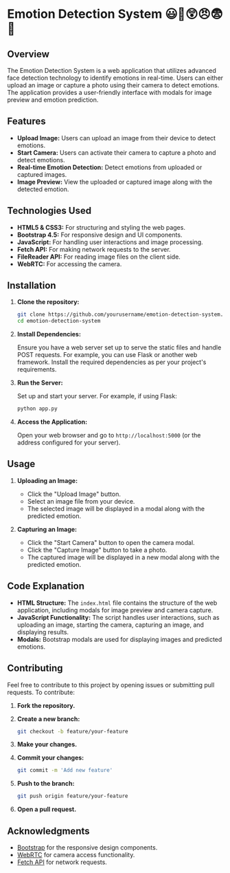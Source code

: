 # Emotion Detection System 😃🥺😲😠😨🤢

## Overview

The Emotion Detection System is a web application that utilizes advanced face detection technology to identify emotions in real-time. Users can either upload an image or capture a photo using their camera to detect emotions. The application provides a user-friendly interface with modals for image preview and emotion prediction.

## Features

- **Upload Image:** Users can upload an image from their device to detect emotions.
- **Start Camera:** Users can activate their camera to capture a photo and detect emotions.
- **Real-time Emotion Detection:** Detect emotions from uploaded or captured images.
- **Image Preview:** View the uploaded or captured image along with the detected emotion.

## Technologies Used

- **HTML5 & CSS3:** For structuring and styling the web pages.
- **Bootstrap 4.5:** For responsive design and UI components.
- **JavaScript:** For handling user interactions and image processing.
- **Fetch API:** For making network requests to the server.
- **FileReader API:** For reading image files on the client side.
- **WebRTC:** For accessing the camera.

## Installation

1. **Clone the repository:**

    ```bash
    git clone https://github.com/yourusername/emotion-detection-system.git
    cd emotion-detection-system
    ```

2. **Install Dependencies:**

    Ensure you have a web server set up to serve the static files and handle POST requests. For example, you can use Flask or another web framework. Install the required dependencies as per your project's requirements.

3. **Run the Server:**

    Set up and start your server. For example, if using Flask:

    ```bash
    python app.py
    ```

4. **Access the Application:**

    Open your web browser and go to `http://localhost:5000` (or the address configured for your server).

## Usage

1. **Uploading an Image:**
    - Click the "Upload Image" button.
    - Select an image file from your device.
    - The selected image will be displayed in a modal along with the predicted emotion.

2. **Capturing an Image:**
    - Click the "Start Camera" button to open the camera modal.
    - Click the "Capture Image" button to take a photo.
    - The captured image will be displayed in a new modal along with the predicted emotion.

## Code Explanation

- **HTML Structure:** The `index.html` file contains the structure of the web application, including modals for image preview and camera capture.
- **JavaScript Functionality:** The script handles user interactions, such as uploading an image, starting the camera, capturing an image, and displaying results.
- **Modals:** Bootstrap modals are used for displaying images and predicted emotions.

## Contributing

Feel free to contribute to this project by opening issues or submitting pull requests. To contribute:

1. **Fork the repository.**
2. **Create a new branch:**

    ```bash
    git checkout -b feature/your-feature
    ```

3. **Make your changes.**
4. **Commit your changes:**

    ```bash
    git commit -m 'Add new feature'
    ```

5. **Push to the branch:**

    ```bash
    git push origin feature/your-feature
    ```

6. **Open a pull request.**


## Acknowledgments

- [Bootstrap](https://getbootstrap.com/) for the responsive design components.
- [WebRTC](https://webrtc.org/) for camera access functionality.
- [Fetch API](https://developer.mozilla.org/en-US/docs/Web/API/Fetch_API) for network requests.
